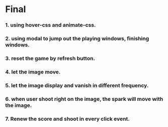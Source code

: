 # Final

### 1. using hover-css and animate-css.
### 2. using modal to jump out the playing windows, finishing windows.
### 3. reset the game by refresh button.
### 4. let the image move.
### 5. let the image display and vanish in different frequency.
### 6. when user shoot right on the image, the spark will move with the image.
### 7. Renew the score and shoot in every click event.